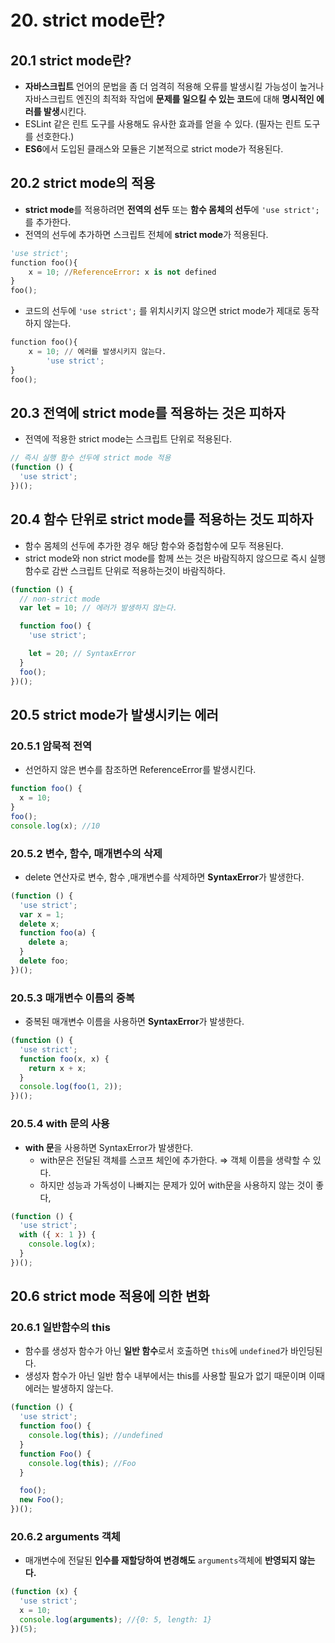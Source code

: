 # 20. strict mode란?

## 20.1 strict mode란?

- **자바스크립트** 언어의 문법을 좀 더 엄격히 적용해 오류를 발생시킬 가능성이 높거나 자바스크립트 엔진의 최적화 작업에 **문제를 일으킬 수 있는 코드**에 대해 **명시적인 에러를 발생**시킨다.
- ESLint 같은 린트 도구를 사용해도 유사한 효과를 얻을 수 있다. (필자는 린트 도구를 선호한다.)
- **ES6**에서 도입된 클래스와 모듈은 기본적으로 strict mode가 적용된다.

## 20.2 strict mode의 적용

- **strict mode**를 적용하려면 **전역의 선두** 또는 **함수 몸체의 선두**에 `'use strict';`를 추가한다.
- 전역의 선두에 추가하면 스크립트 전체에 **strict mode**가 적용된다.

```python
'use strict';
function foo(){
    x = 10; //ReferenceError: x is not defined
}
foo();
```

- 코드의 선두에 `'use strict';` 를 위치시키지 않으면 strict mode가 제대로 동작하지 않는다.

```python
function foo(){
    x = 10; // 에러를 발생시키지 않는다.
		'use strict';
}
foo();
```

## 20.3 전역에 strict mode를 적용하는 것은 피하자

- 전역에 적용한 strict mode는 스크립트 단위로 적용된다.

```jsx
// 즉시 실행 함수 선두에 strict mode 적용
(function () {
  'use strict';
})();
```

## 20.4 함수 단위로 strict mode를 적용하는 것도 피하자

- 함수 몸체의 선두에 추가한 경우 해당 함수와 중첩함수에 모두 적용된다.
- strict mode와 non strict mode를 함께 쓰는 것은 바람직하지 않으므로 즉시 실행 함수로 감싼 스크립트 단위로 적용하는것이 바람직하다.

```jsx
(function () {
  // non-strict mode
  var let = 10; // 에러가 발생하지 않는다.

  function foo() {
    'use strict';

    let = 20; // SyntaxError
  }
  foo();
})();
```

## 20.5 strict mode가 발생시키는 에러

### 20.5.1 암묵적 전역

- 선언하지 않은 변수를 참조하면 ReferenceError를 발생시킨다.

```jsx
function foo() {
  x = 10;
}
foo();
console.log(x); //10
```

### 20.5.2 변수, 함수, 매개변수의 삭제

- delete 연산자로 변수, 함수 ,매개변수를 삭제하면 **SyntaxError**가 발생한다.

```jsx
(function () {
  'use strict';
  var x = 1;
  delete x;
  function foo(a) {
    delete a;
  }
  delete foo;
})();
```

### 20.5.3 매개변수 이름의 중복

- 중복된 매개변수 이름을 사용하면 **SyntaxError**가 발생한다.

```jsx
(function () {
  'use strict';
  function foo(x, x) {
    return x + x;
  }
  console.log(foo(1, 2));
})();
```

### 20.5.4 with 문의 사용

- **with 문**을 사용하면 SyntaxError가 발생한다.
  - with문은 전달된 객체를 스코프 체인에 추가한다. ⇒ 객체 이름을 생략할 수 있다.
  - 하지만 성능과 가독성이 나빠지는 문제가 있어 with문을 사용하지 않는 것이 좋다,

```jsx
(function () {
  'use strict';
  with ({ x: 1 }) {
    console.log(x);
  }
})();
```

## 20.6 strict mode 적용에 의한 변화

### 20.6.1 일반함수의 this

- 함수를 생성자 함수가 아닌 **일반 함수**로서 호출하면 `this`에 `undefined`가 바인딩된다.
- 생성자 함수가 아닌 일반 함수 내부에서는 this를 사용할 필요가 없기 때문이며 이때 에러는 발생하지 않는다.

```jsx
(function () {
  'use strict';
  function foo() {
    console.log(this); //undefined
  }
  function Foo() {
    console.log(this); //Foo
  }

  foo();
  new Foo();
})();
```

### 20.6.2 arguments 객체

- 매개변수에 전달된 **인수를 재할당하여 변경해도** `arguments`객체에 **반영되지 않는다.**

```jsx
(function (x) {
  'use strict';
  x = 10;
  console.log(arguments); //{0: 5, length: 1}
})(5);
```
